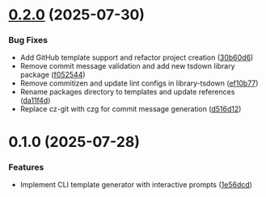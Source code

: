 # [0.2.0](https://github.com/hacxy/fe/compare/v0.1.0...v0.2.0) (2025-07-30)

### Bug Fixes

- Add GitHub template support and refactor project creation ([30b60d6](https://github.com/hacxy/fe/commit/30b60d6a0e3b8660d1071c013ea7e128f4f0f4f3))
- Remove commit message validation and add new tsdown library package ([f052544](https://github.com/hacxy/fe/commit/f0525446a0db6849c20b67ac46b5b4d8d5561407))
- Remove commitizen and update lint configs in library-tsdown ([ef10b77](https://github.com/hacxy/fe/commit/ef10b7766cb249a9a04647fea7290a10fe9ba7a5))
- Rename packages directory to templates and update references ([da11f4d](https://github.com/hacxy/fe/commit/da11f4d899914d2112b561b0cac130814ed1d060))
- Replace cz-git with czg for commit message generation ([d516d12](https://github.com/hacxy/fe/commit/d516d126f4d71e5648cf87c149f4c063d1492b06))

# 0.1.0 (2025-07-28)

### Features

- Implement CLI template generator with interactive prompts ([1e56dcd](https://github.com/hacxy/fe/commit/1e56dcd93b427ce0c100b8522668aed4f7762afa))

